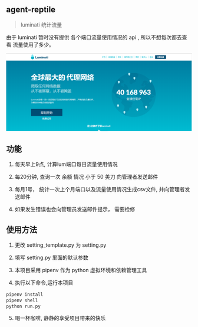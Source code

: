 ## agent-reptile
>luminati 统计流量

由于 luminati 暂时没有提供 各个端口流量使用情况的 api , 所以不想每次都去查看 流量使用了多少。

![lum](https://github.com/LingHanChuJian/agent-reptile/blob/master/img/lum.png)

## 功能

1. 每天早上9点, 计算lum端口每日流量使用情况

2. 每20分钟, 查询一次 余额 情况 小于 50 美刀 向管理者发送邮件

3. 每月1号， 统计一次上个月端口以及流量使用情况生成csv文件, 并向管理者发送邮件

4. 如果发生错误也会向管理员发送邮件提示， 需要检修

## 使用方法

1. 更改 setting_template.py 为 setting.py

2. 填写 setting.py 里面的默认参数

3. 本项目采用 pipenv 作为 python 虚拟环境和依赖管理工具

4. 执行以下命令,运行本项目

```
pipenv install
pipenv shell
python run.py
```

5. 喝一杯咖啡, 静静的享受项目带来的快乐

